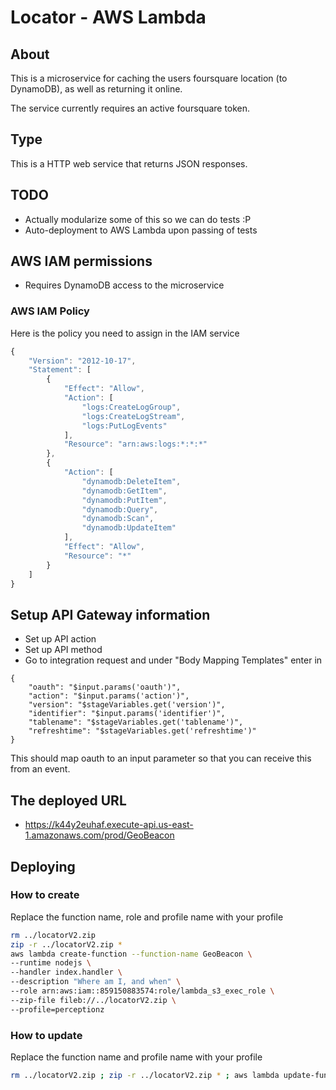 # Locator - AWS Lambda
## About
This is a microservice for caching the users foursquare location (to DynamoDB), as well as returning it online.

The service currently requires an active foursquare token.

## Type
This is a HTTP web service that returns JSON responses.

## TODO
* Actually modularize some of this so we can do tests :P
* Auto-deployment to AWS Lambda upon passing of tests

## AWS IAM permissions
* Requires DynamoDB access to the microservice

### AWS IAM Policy
Here is the policy you need to assign in the IAM service
```javascript
{
    "Version": "2012-10-17",
    "Statement": [
        {
            "Effect": "Allow",
            "Action": [
                "logs:CreateLogGroup",
                "logs:CreateLogStream",
                "logs:PutLogEvents"
            ],
            "Resource": "arn:aws:logs:*:*:*"
        },
        {
            "Action": [
                "dynamodb:DeleteItem",
                "dynamodb:GetItem",
                "dynamodb:PutItem",
                "dynamodb:Query",
                "dynamodb:Scan",
                "dynamodb:UpdateItem"
            ],
            "Effect": "Allow",
            "Resource": "*"
        }
    ]
}
```

## Setup API Gateway information
* Set up API action
* Set up API method
* Go to integration request and under  "Body Mapping Templates" enter in
```text
{
    "oauth": "$input.params('oauth')",
    "action": "$input.params('action')",
    "version": "$stageVariables.get('version')",
    "identifier": "$input.params('identifier')",
    "tablename": "$stageVariables.get('tablename')",
    "refreshtime": "$stageVariables.get('refreshtime')"
}
```
This should map oauth to an input parameter so that you can receive this from an event.

## The deployed URL
* https://k44y2euhaf.execute-api.us-east-1.amazonaws.com/prod/GeoBeacon

## Deploying
### How to create
Replace the function name, role and profile name with your profile

```bash
rm ../locatorV2.zip
zip -r ../locatorV2.zip *
aws lambda create-function --function-name GeoBeacon \
--runtime nodejs \
--handler index.handler \
--description "Where am I, and when" \
--role arn:aws:iam::859150883574:role/lambda_s3_exec_role \
--zip-file fileb://../locatorV2.zip \
--profile=perceptionz
```

### How to update
Replace the function name and profile name with your profile

```bash
rm ../locatorV2.zip ; zip -r ../locatorV2.zip * ; aws lambda update-function-code --function-name GeoBeacon   --zip-file fileb://../locatorV2.zip --profile=perceptionz
```

